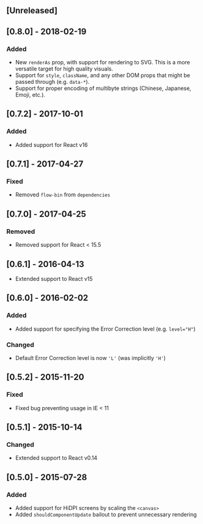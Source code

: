 ## [Unreleased]


## [0.8.0] - 2018-02-19

### Added

- New `renderAs` prop, with support for rendering to SVG. This is a more versatile target for high quality visuals.
- Support for `style`, `className`, and any other DOM props that might be passed through (e.g. `data-*`).
- Support for proper encoding of multibyte strings (Chinese, Japanese, Emoji, etc.).


## [0.7.2] - 2017-10-01

### Added
- Added support for React v16


## [0.7.1] - 2017-04-27

### Fixed
- Removed `flow-bin` from `dependencies`


## [0.7.0] - 2017-04-25

### Removed
- Removed support for React < 15.5


## [0.6.1] - 2016-04-13

- Extended support to React v15


## [0.6.0] - 2016-02-02

### Added
- Added support for specifying the Error Correction level (e.g. `level="H"`)

### Changed
- Default Error Correction level is now `'L'` (was implicitly `'H'`)


## [0.5.2] - 2015-11-20

### Fixed
- Fixed bug preventing usage in IE < 11


## [0.5.1] - 2015-10-14

### Changed
- Extended support to React v0.14


## [0.5.0] - 2015-07-28

### Added
- Added support for HiDPI screens by scaling the `<canvas>`
- Added `shouldComponentUpdate` bailout to prevent unnecessary rendering
